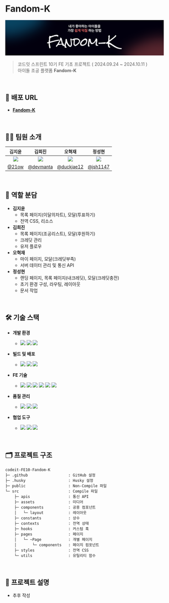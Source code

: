 # Fandom-K

<img src="./src/assets/README_banner.png" alt="Fandom-K 배너"/>

> 코드잇 스프린트 10기 FE 기초 프로젝트 ( 2024.09.24 ~ 2024.10.11 )<br />
> 아이돌 조공 플랫폼 **Fandom-K**

<br />

## 🔗 배포 URL

- [**Fandom-K**](https://codeit-fe10-fandom-k.vercel.app/)

<br />

## 👩‍💻 팀원 소개

<div align="center">

|                                  김지윤                                   |                                  김희진                                  |                                  오혁재                                   |                                  정성현                                  |
| :-----------------------------------------------------------------------: | :----------------------------------------------------------------------: | :-----------------------------------------------------------------------: | :----------------------------------------------------------------------: |
| <img src="https://avatars.githubusercontent.com/u/174712986" width="180"> | <img src="https://avatars.githubusercontent.com/u/77238424" width="180"> | <img src="https://avatars.githubusercontent.com/u/176660375" width="180"> | <img src="https://avatars.githubusercontent.com/u/81379968" width="180"> |
|                     [@21ow](https://github.com/21ow)                      |                 [@devmanta](https://github.com/devmanta)                 |                [@duckjae12](https://github.com/duckjae12)                 |                  [@jsh1147](https://github.com/jsh1147)                  |

</div>

<br />

## 🤝 역할 분담

- **김지윤**
  - 목록 페이지(이달의차트), 모달(투표하기)
  - 전역 CSS, 리소스
- **김희진**
  - 목록 페이지(조공리스트), 모달(후원하기)
  - 크레딧 관리
  - 유저 플로우
- **오혁재**
  - 마이 페이지, 모달(크레딧부족)
  - 서버 데이터 관리 및 통신 API
- **정성현**
  - 랜딩 페이지, 목록 페이지(내크레딧), 모달(크레딧충전)
  - 초기 환경 구성, 라우팅, 레이아웃
  - 문서 작업

<br />

## 🛠 기술 스택

- **개발 환경**

  - <img src="https://img.shields.io/badge/vscode-007ACC?"/> <img src="https://img.shields.io/badge/git-F05032?logo=git&logoColor=white"/> <img src="https://img.shields.io/badge/github-181717?logo=github&logoColor=white"/>

- **빌드 및 배포**

  - <img src="https://img.shields.io/badge/npm-CB3837?logo=npm&logoColor=white"/> <img src="https://img.shields.io/badge/vite-7B64FF?logo=vite&logoColor=FFCC25"/> <img src="https://img.shields.io/badge/Vercel-000000?logo=Vercel&logoColor=white"/>

- **FE 기술**

  - <img src="https://img.shields.io/badge/html-FF6F00?logo=html5&logoColor=white"/> <img src="https://img.shields.io/badge/css-0051FF?logo=css3&logoColor=white"/> <img src="https://img.shields.io/badge/css_modules-000000?logo=cssmodules&logoColor=white"/> <img src="https://img.shields.io/badge/JavaScript-F7DF1E?logo=javascript&logoColor=black"/> <img src="https://img.shields.io/badge/react-91E3FF?logo=react&logoColor=087EA4"/> <img src="https://img.shields.io/badge/react_router-CA4245?logo=reactrouter&logoColor=white"/>

- **품질 관리**

  - <img src="https://img.shields.io/badge/prettier-2A3571?logo=prettier&logoColor=C4FFFD"/> <img src="https://img.shields.io/badge/eslint-4B32C3?logo=eslint&logoColor=white"/> <img src="https://img.shields.io/badge/husky-8E2F00"/>

- **협업 도구**

  - <img src="https://img.shields.io/badge/Discord-5865F2?logo=Discord&logoColor=white"/> <img src="https://img.shields.io/badge/notion-000000?logo=notion&logoColor=white"/> <img src="https://img.shields.io/badge/figma-000000?logo=figma&logoColor=FF5C3B"/>

<br />

## 🗂️ 프로젝트 구조

```
codeit-FE10-Fandom-K
├─ .github                  : GitHub 설정
├─ .husky                   : Husky 설정
├─ public                   : Non-Compile 파일
└─ src                      : Compile 파일
    ├─ apis                 : 통신 API
    ├─ assets               : 미디어
    ├─ components           : 공용 컴포넌트
    │   └─ layout           : 레이아웃
    ├─ constants            : 상수
    ├─ contexts             : 전역 상태
    ├─ hooks                : 커스텀 훅
    ├─ pages                : 페이지
    │   └─ ~Page            : 개별 페이지
    │       └─ components   : 페이지 컴포넌트
    ├─ styles               : 전역 CSS
    └─ utils                : 유틸리티 함수
```

<br />

## 📌 프로젝트 설명

- 추후 작성
